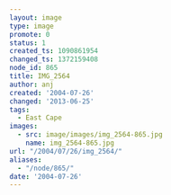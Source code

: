 ```yaml
---
layout: image
type: image
promote: 0
status: 1
created_ts: 1090861954
changed_ts: 1372159408
node_id: 865
title: IMG_2564
author: anj
created: '2004-07-26'
changed: '2013-06-25'
tags:
  - East Cape
images:
  - src: image/images/img_2564-865.jpg
    name: img_2564-865.jpg
url: "/2004/07/26/img_2564/"
aliases:
  - "/node/865/"
date: '2004-07-26'
---
```


